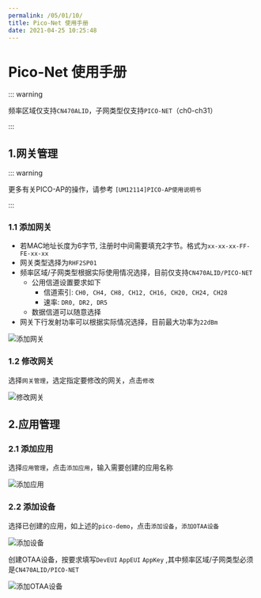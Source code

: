```yaml
---
permalink: /05/01/10/
title: Pico-Net 使用手册
date: 2021-04-25 10:25:48
---
```

# Pico-Net 使用手册

::: warning

频率区域仅支持`CN470ALID`，子网类型仅支持`PICO-NET`（ch0-ch31）

:::


## 1.网关管理

::: warning

更多有关PICO-AP的操作，请参考 `[UM12114]PICO-AP使用说明书`

:::

### 1.1 添加网关

- 若MAC地址长度为6字节, 注册时中间需要填充2字节。格式为`xx-xx-xx-FF-FE-xx-xx`
- 网关类型选择为`RHF2SP01`
- 频率区域/子网类型根据实际使用情况选择，目前仅支持`CN470ALID/PICO-NET`
  - 公用信道设置要求如下
    - 信道索引: `CH0, CH4, CH8, CH12, CH16, CH20, CH24, CH28`
    - 速率: `DR0, DR2, DR5`
  - 数据信道可以随意选择
- 网关下行发射功率可以根据实际情况选择，目前最大功率为`22dBm`

![添加网关](添加网关.png)

### 1.2 修改网关

选择`网关管理`，选定指定要修改的网关，点击`修改`

![修改网关](修改网关.png)


##  2.应用管理

### 2.1 添加应用

选择`应用管理`，点击`添加应用`，输入需要创建的应用名称

![添加应用](添加应用.png)

### 2.2 添加设备

选择已创建的应用，如上述的`pico-demo`，点击`添加设备`，`添加OTAA设备`

![添加设备](添加设备.png)

创建OTAA设备，按要求填写`DevEUI` `AppEUI` `AppKey` ,其中频率区域/子网类型必须是`CN470ALID/PICO-NET`

![添加OTAA设备](添加OTAA设备.png)

